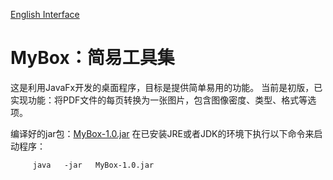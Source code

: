 
[English Interface](https://mararsh.github.io/MyBox/english_interface.html)

# MyBox：简易工具集

这是利用JavaFx开发的桌面程序，目标是提供简单易用的功能。
当前是初版，已实现功能：将PDF文件的每页转换为一张图片，包含图像密度、类型、格式等选项。

编译好的jar包：[MyBox-1.0.jar](https://mararsh.github.io/MyBox/MyBox-1.0.jar) 
在已安装JRE或者JDK的环境下执行以下命令来启动程序：
<PRE><CODE>     java   -jar   MyBox-1.0.jar</CODE></PRE>

